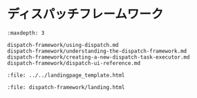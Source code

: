 # ディスパッチフレームワーク

```{toctree}
:maxdepth: 3

dispatch-framework/using-dispatch.md
dispatch-framework/understanding-the-dispatch-framework.md
dispatch-framework/creating-a-new-dispatch-task-executor.md
dispatch-framework/dispatch-ui-reference.md
```

```{raw} html
:file: ../../landingpage_template.html
```

```{raw} html
:file: dispatch-framework/landing.html
```